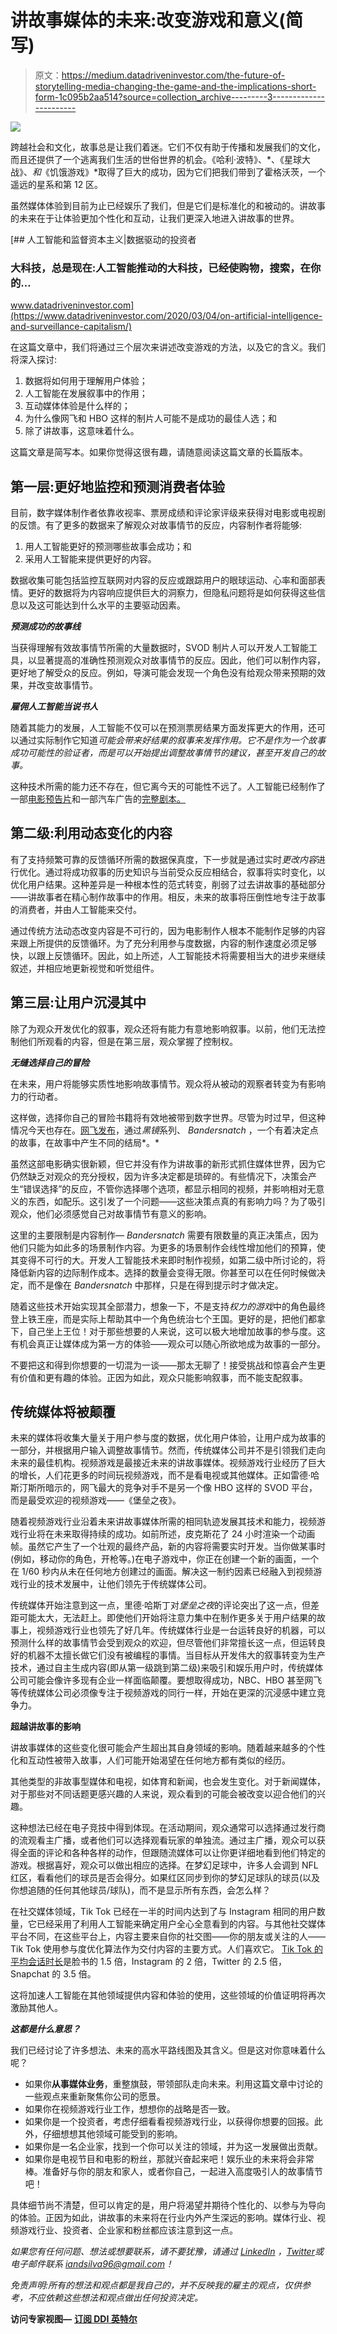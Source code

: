 # 讲故事媒体的未来:改变游戏和意义(简写)

> 原文：<https://medium.datadriveninvestor.com/the-future-of-storytelling-media-changing-the-game-and-the-implications-short-form-1c095b2aa514?source=collection_archive---------3----------------------->

![](img/7971f8715f9efd84b6f744f76ad47414.png)

跨越社会和文化，故事总是让我们着迷。它们不仅有助于传播和发展我们的文化，而且还提供了一个逃离我们生活的世俗世界的机会。《哈利·波特》、*、《星球大战》、*和*《饥饿游戏》*取得了巨大的成功，因为它们把我们带到了霍格沃茨，一个遥远的星系和第 12 区。

虽然媒体体验到目前为止已经娱乐了我们，但是它们是标准化的和被动的。讲故事的未来在于让体验更加个性化和互动，让我们更深入地进入讲故事的世界。

[](https://www.datadriveninvestor.com/2020/03/04/on-artificial-intelligence-and-surveillance-capitalism/) [## 人工智能和监督资本主义|数据驱动的投资者

### 大科技，总是现在:人工智能推动的大科技，已经使购物，搜索，在你的…

www.datadriveninvestor.com](https://www.datadriveninvestor.com/2020/03/04/on-artificial-intelligence-and-surveillance-capitalism/) 

在这篇文章中，我们将通过三个层次来讲述改变游戏的方法，以及它的含义。我们将深入探讨:

1.  数据将如何用于理解用户体验；
2.  人工智能在发展叙事中的作用；
3.  互动媒体体验是什么样的；
4.  为什么像网飞和 HBO 这样的制片人可能不是成功的最佳人选；和
5.  除了讲故事，这意味着什么。

这篇文章是简写本。如果你觉得这很有趣，请随意阅读这篇文章的长篇版本。

## 第一层:更好地监控和预测消费者体验

目前，数字媒体制作者依靠收视率、票房成绩和评论家评级来获得对电影或电视剧的反馈。有了更多的数据来了解观众对故事情节的反应，内容制作者将能够:

1.  用人工智能更好的预测哪些故事会成功；和
2.  采用人工智能来提供更好的内容。

数据收集可能包括监控互联网对内容的反应或跟踪用户的眼球运动、心率和面部表情。更好的数据将为内容响应提供巨大的洞察力，但隐私问题将是如何获得这些信息以及这可能达到什么水平的主要驱动因素。

***预测成功的故事线***

当获得理解有效故事情节所需的大量数据时，SVOD 制片人可以开发人工智能工具，以显著提高的准确性预测观众对故事情节的反应。因此，他们可以制作内容，更好地了解受众的反应。例如，导演可能会发现一个角色没有给观众带来预期的效果，并改变故事情节。

***雇佣人工智能当说书人***

随着其能力的发展，人工智能不仅可以在预测票房结果方面发挥更大的作用，还可以通过实际制作它知道*可能会带来好结果的叙事来发挥作用。它不是作为一个故事成功可能性的验证者，而是可以开始提出调整故事情节的建议，甚至开发自己的故事。*

这种技术所需的能力还不存在，但它离今天的可能性不远了。人工智能已经制作了一部[电影预告片](https://www.youtube.com/watch?v=gJEzuYynaiw)和一部汽车广告的[完整剧本。](https://www.latimes.com/business/hollywood/la-fi-ct-machine-learning-hollywood-20190411-story.html)

## 第二级:利用动态变化的内容

有了支持频繁可靠的反馈循环所需的数据保真度，下一步就是通过实时*更改内容*进行优化。通过将成功叙事的历史知识与当前受众反应相结合，叙事将实时变化，以优化用户结果。这种差异是一种根本性的范式转变，削弱了过去讲故事的基础部分——讲故事者在精心制作故事中的作用。相反，未来的故事将压倒性地专注于故事的消费者，并由人工智能来交付。

通过传统方法动态改变内容是不可行的，因为电影制作人根本不能制作足够的内容来跟上所提供的反馈循环。为了充分利用参与度数据，内容的制作速度必须足够快，以跟上反馈循环。因此，如上所述，人工智能技术将需要相当大的进步来继续叙述，并相应地更新视觉和听觉组件。

## 第三层:让用户沉浸其中

除了为观众开发优化的叙事，观众还将有能力有意地影响叙事。以前，他们无法控制他们所观看的内容，但是在第三层，观众掌握了控制权。

***无缝选择自己的冒险***

在未来，用户将能够实质性地影响故事情节。观众将从被动的观察者转变为有影响力的行动者。

这样做，选择你自己的冒险书籍将有效地被带到数字世界。尽管为时过早，但这种情况今天也存在。[网飞发布](https://variety.com/2018/digital/news/netflix-black-mirror-bandersnatch-interactive-1203096171/)，通过*黑镜*系列、 *Bandersnatch* ，一个有着决定点的故事，在故事中产生不同的结局*。*

虽然这部电影确实很新颖，但它并没有作为讲故事的新形式抓住媒体世界，因为它仍然缺乏对观众的充分授权，因为许多决定都是琐碎的。有些情况下，决策会产生“错误选择”的反应，不管你选择哪个选项，都显示相同的视频，并影响相对无意义的东西，如配乐。这引发了一个问题——这些决策点真的有影响力吗？为了吸引观众，他们必须感觉自己对故事情节有意义的影响。

这里的主要限制是内容制作— *Bandersnatch* 需要有限数量的真正决策点，因为他们只能为如此多的场景制作内容。为更多的场景制作会线性增加他们的预算，使其变得不可行的大。开发人工智能技术来即时制作视频，如第二级中所讨论的，将降低新内容的边际制作成本。选择的数量会变得无限。你甚至可以在任何时候做决定，而不是像在 *Bandersnatch* 中那样，只是在得到提示时才做决定。

随着这些技术开始实现其全部潜力，想象一下，不是支持*权力的游戏*中的角色最终登上铁王座，而是实际上帮助其中一个角色统治七个王国。更好的是，把他们都拿下，自己坐上王位！对于那些想要的人来说，这可以极大地增加故事的参与度。这有机会真正让媒体成为第一方的体验——观众可以随心所欲地成为故事的一部分。

不要把这和得到你想要的一切混为一谈——那太无聊了！接受挑战和惊喜会产生更有价值和更有趣的体验。正因为如此，观众只能影响叙事，而不能支配叙事。

## 传统媒体将被颠覆

未来的媒体将收集大量关于用户参与度的数据，优化用户体验，让用户成为故事的一部分，并根据用户输入调整故事情节。然而，传统媒体公司并不是引领我们走向未来的最佳机构。视频游戏是最接近未来的讲故事媒体。视频游戏行业经历了巨大的增长，人们花更多的时间玩视频游戏，而不是看电视或其他媒体。正如雷德·哈斯汀斯所暗示的，网飞最大的竞争对手不是另一个像 HBO 这样的 SVOD 平台，而是最受欢迎的视频游戏——《堡垒之夜》。

随着视频游戏行业沿着未来讲故事媒体所需的相同轨迹发展其技术和能力，视频游戏行业将在未来取得持续的成功。如前所述，皮克斯花了 24 小时渲染一个动画帧。虽然它产生了一个壮观的最终产品，新的内容将需要实时开发。当你做某事时(例如，移动你的角色，开枪等。)在电子游戏中，你正在创建一个新的画面，一个在 1/60 秒内从未在任何地方创建过的画面。解决这一制约因素已经融入到视频游戏行业的技术发展中，让他们领先于传统媒体公司。

传统媒体开始注意到这一点，里德·哈斯丁对*堡垒之夜*的评论突出了这一点，但差距可能太大，无法赶上。即使他们开始将注意力集中在制作更多关于用户结果的故事上，视频游戏行业也领先了好几年。传统媒体行业是一台运转良好的机器，可以预测什么样的故事情节会受到观众的欢迎，但尽管他们非常擅长这一点，但运转良好的机器不太擅长做它们没有被编程的事情。当目标从开发伟大的叙事转变为生产技术，通过自主生成内容(即从第一级跳到第二级)来吸引和娱乐用户时，传统媒体公司可能会像许多现有企业一样面临颠覆。要想取得成功，NBC、HBO 甚至网飞等传统媒体公司必须像专注于视频游戏的同行一样，开始在更深的沉浸感中建立竞争力。

**超越讲故事的影响**

讲故事媒体的这些变化很可能会产生超出其自身领域的影响。随着越来越多的个性化和互动性被带入故事，人们可能开始渴望在任何地方都有类似的经历。

其他类型的非故事型媒体和电视，如体育和新闻，也会发生变化。对于新闻媒体，对于那些对不同话题更感兴趣的人来说，观众看到的可能会被改变以迎合他们的兴趣。

这种想法已经在电子竞技中得到体现。在活动期间，观众通常可以选择通过发行商的流观看主广播，或者他们可以选择观看玩家的单独流。通过主广播，观众可以获得全面的评论和各种各样的动作，但跟随流媒体可以让你更详细地看到他们特定的游戏。根据喜好，观众可以做出相应的选择。在梦幻足球中，许多人会调到 NFL 红区，看看他们的球员是否会得分。如果红区同步到你的梦幻足球队的球员(以及你想追随的任何其他球员/球队)，而不是显示所有东西，会怎么样？

在社交媒体领域，Tik Tok 已经在一半的时间内达到了与 Instagram 相同的用户数量，它已经采用了利用人工智能来确定用户全心全意看到的内容。与其他社交媒体平台不同，在这些平台上，内容主要来自你的社交图——你的朋友或关注的人——Tik Tok 使用参与度优化算法作为交付内容的主要方式。人们喜欢它。 [Tik Tok 的平均会话时长](https://turner.substack.com/p/the-rise-of-tiktok-and-understanding)是脸书的 1.5 倍，Instagram 的 2 倍，Twitter 的 2.5 倍，Snapchat 的 3.5 倍。

这将加速人工智能在其他领域提供内容和体验的使用，这些领域的价值证明将再次激励其他人。

***这都是什么意思？***

我们已经讨论了许多想法、未来的高水平路线图及其含义。但是这对你意味着什么呢？

*   如果你**从事媒体业务**，重整旗鼓，带领部队走向未来。利用这篇文章中讨论的一些观点来重新聚焦你公司的愿景。
*   如果你在视频游戏行业工作，想想你的战略是否一致。
*   如果你是一个投资者，考虑仔细看看视频游戏行业，以获得你想要的回报。此外，仔细想想其他领域可能受到的影响。
*   如果你是一名企业家，找到一个你可以关注的领域，并为这一发展做出贡献。
*   如果你是电视节目和电影的粉丝，那就兴奋起来吧！娱乐业的未来将会非常棒。准备好与你的朋友和家人，或者你自己，一起进入高度吸引人的故事情节吧！

具体细节尚不清楚，但可以肯定的是，用户将渴望并期待个性化的、以参与为导向的体验。正因为如此，讲故事的未来将在行业内外产生深远的影响。媒体行业、视频游戏行业、投资者、企业家和粉丝都应该注意到这一点。

*如果您有任何问题、想法或想要联系，请不要犹豫，请通过* [*LinkedIn*](https://www.linkedin.com/in/ian-d-silva-a366bba6/) *，*[*Twitter*](https://twitter.com/iandsilva4)*或电子邮件联系 iandsilva96@gmail.com！*

*免责声明:所有的想法和观点都是我自己的，并不反映我的雇主的观点，仅供参考，不应依赖这些想法和观点做出任何投资决定。*

**访问专家视图—** [**订阅 DDI 英特尔**](https://datadriveninvestor.com/ddi-intel)